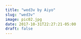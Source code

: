 ```yaml
---
title: "wed3v by Aiyo"
slug: "wed3v"
image: pic02.jpg
date: 2017-10-31T22:27:21-05:00
draft: false
---
```

